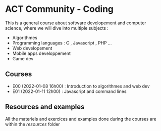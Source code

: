 # ACT Community - Coding

This is a general course about software developement and computer science, where we will dive into multiple subjects :
- Algorithmes
- Programming languages : C , Javascript , PHP ...
- Web developement
- Mobile apps developpement
- Game dev

## Courses

- E00 (2022-01-08 16h00) : Introduction to algorithmes and web dev
- E01 (2022-01-11 12h00) : Javascript and command lines

## Resources and examples

All the materiels and exercices and examples done during the courses are within the *resources* folder